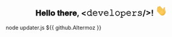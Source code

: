 <div align="center">
<h2> 𝐇𝐞𝐥𝐥𝐨 𝐭𝐡𝐞𝐫𝐞, <𝚍𝚎𝚟𝚎𝚕𝚘𝚙𝚎𝚛𝚜/>! <img src="https://github.com/Altermoz/Altermoz/blob/main/gifs/Hi.gif" width="30"></h2>
</div>

node updater.js ${{ github.Altermoz }} <hacker>
